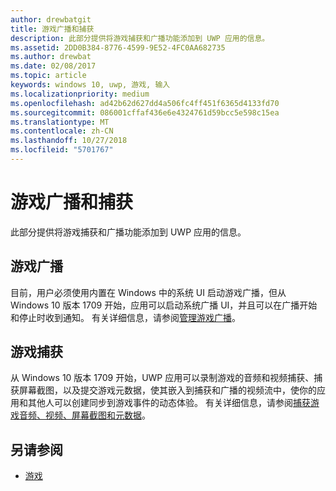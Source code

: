 ```yaml
---
author: drewbatgit
title: 游戏广播和捕获
description: 此部分提供将游戏捕获和广播功能添加到 UWP 应用的信息。
ms.assetid: 2DD0B384-8776-4599-9E52-4FC0AA682735
ms.author: drewbat
ms.date: 02/08/2017
ms.topic: article
keywords: windows 10, uwp, 游戏, 输入
ms.localizationpriority: medium
ms.openlocfilehash: ad42b62d627dd4a506fc4ff451f6365d4133fd70
ms.sourcegitcommit: 086001cffaf436e6e4324761d59bcc5e598c15ea
ms.translationtype: MT
ms.contentlocale: zh-CN
ms.lasthandoff: 10/27/2018
ms.locfileid: "5701767"
---
```

# <a name="game-broadcast-and-capture"></a>游戏广播和捕获

此部分提供将游戏捕获和广播功能添加到 UWP 应用的信息。

## <a name="game-broadcasting"></a>游戏广播
目前，用户必须使用内置在 Windows 中的系统 UI 启动游戏广播，但从 Windows 10 版本 1709 开始，应用可以启动系统广播 UI，并且可以在广播开始和停止时收到通知。 有关详细信息，请参阅[管理游戏广播](manage-game-broadcasting.md)。

## <a name="game-capture"></a>游戏捕获
从 Windows 10 版本 1709 开始，UWP 应用可以录制游戏的音频和视频捕获、捕获屏幕截图，以及提交游戏元数据，使其嵌入到捕获和广播的视频流中，使你的应用和其他人可以创建同步到游戏事件的动态体验。 有关详细信息，请参阅[捕获游戏音频、视频、屏幕截图和元数据](capture-game-audio-video-screenshots-and-metadata.md)。



## <a name="see-also"></a>另请参阅

* [游戏](index.md)